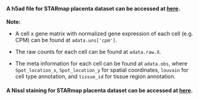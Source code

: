 #### A h5ad file for STARmap placenta dataset can be accessed at [here](https://drive.google.com/file/d/1DDCowUuZ7PPFUSZsjvSqntWkYJMjf1Na/view?usp=sharing).

**Note:**

- A cell x gene matrix with normalized gene expression of each cell (e.g. CPM) can be found at `adata.uns['cpm']`. 

  
- The raw counts for each cell can be found at `adata.raw.X`.

- The meta information for each cell can be found at `adata.obs`, where `Spot_location_x`, `Spot_location_y` for spatial coordinates, `louvain` for cell type annotation, and `tissue_id` for tissue region annotation.

#### A Nissl staining for STARmap placenta dataset can be accessed at [here](https://drive.google.com/file/d/1urf-ut4067oWAFBlH-siFx_oqBiF4Tk2/view?usp=sharing).
